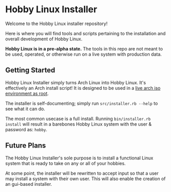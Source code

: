# Hobby Linux Installer

Welcome to the Hobby Linux installer repository!

Here is where you will find tools and scripts pertaining to the installation and overall development of Hobby Linux.

**Hobby Linux is in a pre-alpha state.** The tools in this repo are not meant to be used, operated, or otherwise run on a live system with production data.

## Getting Started

Hobby Linux Installer simply turns Arch Linux into Hobby Linux. It's effectively an Arch install script! It is designed to be used in a <u>live arch iso environment as root</u>.

The installer is self-documenting; simply run `src/installer.rb --help` to see what it can do.

The most common usecase is a full install. Running `bin/installer.rb install` will result in a barebones Hobby Linux system with the user & password as: `hobby`.

## Future Plans

The Hobby Linux Installer's sole purpose is to install a functional Linux system that is ready to take on any or all of your hobbies.

At some point, the installer will be rewritten to accept input so that a user may install a system with their own user. This will also enable the creation of an gui-based installer.
